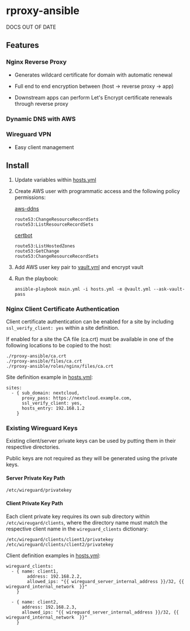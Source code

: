 # rproxy-ansible

DOCS OUT OF DATE

## Features

### Nginx Reverse Proxy

- Generates wildcard certificate for domain with automatic renewal

- Full end to end encryption between (host -> reverse proxy -> app)

- Downstream apps can perform Let's Encrypt certificate renewals through reverse proxy

### Dynamic DNS with AWS

### Wireguard VPN

- Easy client management

## Install

1. Update variables within [hosts.yml](https://github.com/basharkey/rproxy-ansible/blob/main/hosts.yml)

2. Create AWS user with programmatic access and the following policy permissions:

    [aws-ddns](https://github.com/basharkey/aws-ddns)
    
    ```
    route53:ChangeResourceRecordSets
    route53:ListResourceRecordSets
    ```
    
    [certbot](https://certbot-dns-route53.readthedocs.io/en/stable/)
    
    ```
    route53:ListHostedZones
    route53:GetChange
    route53:ChangeResourceRecordSets
    ```
3. Add AWS user key pair to [vault.yml](https://github.com/basharkey/rproxy-ansible/blob/main/vault.yml) and encrypt vault

4. Run the playbook:
    ```
    ansible-playbook main.yml -i hosts.yml -e @vault.yml --ask-vault-pass
    ```

### Nginx Client Certificate Authentication

Client certificate authentication can be enabled for a site by including `ssl_verify_client: yes` within a site definition.

If enabled for a site the CA file (ca.crt) must be available in one of the following locations to be copied to the host:

```
./rproxy-ansible/ca.crt
./rproxy-ansible/files/ca.crt
./rproxy-ansible/roles/nginx/files/ca.crt
```

Site definition example in [hosts.yml](https://github.com/basharkey/rproxy-ansible/blob/main/hosts.yml):

```
sites:
  - { sub_domain: nextcloud,
      proxy_pass: https://nextcloud.example.com,
      ssl_verify_client: yes,
      hosts_entry: 192.168.1.2
    }
```

### Existing Wireguard Keys

Existing client/server private keys can be used by putting them in their respective directories.

Public keys are not required as they will be generated using the private keys.

#### Server Private Key Path

```
/etc/wireguard/privatekey
```

#### Client Private Key Path

Each client private key requires its own sub directory within `/etc/wireugard/clients`, where the directory name must match the respective client name in the `wireguard_clients` dictionary:

```
/etc/wireguard/clients/client1/privatekey
/etc/wireguard/clients/client2/privatekey
```

Client definition examples in [hosts.yml](https://github.com/basharkey/rproxy-ansible/blob/main/hosts.yml):

```
wireguard_clients:
  - { name: client1,
        address: 192.168.2.2,
        allowed_ips: "{{ wireguard_server_internal_address }}/32, {{ wireguard_internal_network  }}"
    }
  
  - { name: client2,
      address: 192.168.2.3,
      allowed_ips: "{{ wireguard_server_internal_address }}/32, {{ wireguard_internal_network  }}"
    }
```
